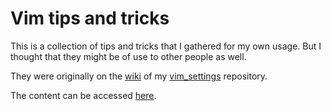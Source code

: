 # Vim tips and tricks

This is a collection of tips and tricks that I gathered for my own usage. But I thought that they might be of use to other people as well.

They were originally on the [wiki](https://github.com/bilbopingouin/vim_settings/wiki) of my [vim_settings](https://github.com/bilbopingouin/vim_settings) repository.

The content can be accessed [here](docs/Home.md).
